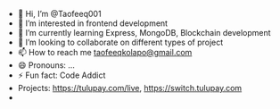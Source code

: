 - 👋 Hi, I’m @Taofeeq001
- 👀 I’m interested in frontend development
- 🌱 I’m currently learning Express, MongoDB, Blockchain development
- 💞️ I’m looking to collaborate on different types of project
- 📫 How to reach me taofeeqkolapo@gmail.com
- 😄 Pronouns: ...
- ⚡ Fun fact: Code Addict
- Projects: https://tulupay.com/live, https://switch.tulupay.com
- 
<!---
Taofeeq001/Taofeeq001 is a ✨ special ✨ repository because its `README.md` (this file) appears on your GitHub profile.
You can click the Preview link to take a look at your changes.
--->
